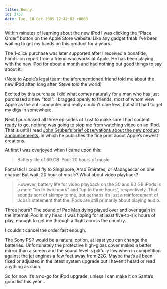 ```yaml
---
title: Bunny.
id: 3757
date: Tue, 18 Oct 2005 12:42:02 +0000
---
```


Within minutes of learning about the new iPod I was clicking the “Place Order” button on the Apple Store website. Like any gadget freak I’ve been waiting to get my hands on this product for a years.  

The 1-click purchase was later supported after I received a bonafide, hands-on report from a friend who works at Apple. He has been playing with the new iPod for about a month and had nothing but good things to say about it.  

(Note to Apple’s legal team: the aforementioned friend told me about the new iPod after, long after, Steve told the world)  

Excited by this purchase I did what comes naturally for a man who has just purchased a new “tool”: I bragged openly to friends, most of whom view Apple as the anti-computer and really couldn’t care less, but still I had to get my digs in somewhere.  

Next I purchased all three episodes of Lost to make sure I had content ready to go, nothing was going to stop me from watching video on an iPod. That is until I read [John Gruber’s brief observations about the new product announcements](http://daringfireball.net/2005/10/brief_observations), in which he publishes the fine print about Apple’s newest creations.  

At first I was overjoyed when I came upon this:

> Battery life of 60 <span class="caps">GB</span> iPod: 20 hours of music

Fantastic! I could fly to Singapore, Arab Emirates, or Madagascar on one charge! But wait, 20 hour of *music*? What about video playback?

> However, battery life for video playback on the 30 and 60 GB iPods is a mere “up to two hours” and “up to three hours”, respectively. That sounds sort of skimpy to me, but perhaps it’s just a reinforcement of Jobs’s statement that the iPods are still primarily about playing audio.

Three hours? The sound of Pac Man dying played over and over again in the internal iPod in my head. I was hoping for at least five-to-six hours of play, enough to get me through a flight across the country.  

I couldn’t cancel the order fast enough.  

The Sony <span class="caps">PSP</span> would be a natural option, at least you can change the batteries. Unfortunately the protective high-gloss cover makes a better mirror than a screen and the sound level is pitifully low when in competition against the jet engines a few feet away from <span class="caps">22G</span>. Maybe that’s all been fixed or adjusted in the latest system upgrade but I haven’t heard or read anything as such.  

So for now it’s a no-go for iPod upgrade, unless I can make it on Santa’s good list this year…





